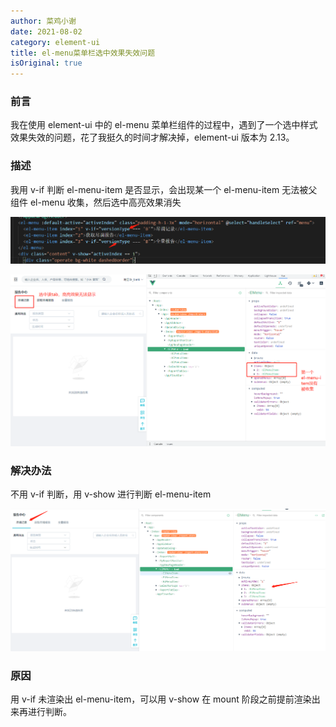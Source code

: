 ```yaml
---
author: 菜鸡小谢
date: 2021-08-02
category: element-ui
title: el-menu菜单栏选中效果失效问题
isOriginal: true
---
```


### **前言**

我在使用 element-ui 中的 el-menu 菜单栏组件的过程中，遇到了一个选中样式效果失效的问题，花了我挺久的时间才解决掉，element-ui 版本为 2.13。

### **描述**

我用 v-if 判断 el-menu-item 是否显示，会出现某一个 el-menu-item 无法被父组件 el-menu 收集，然后选中高亮效果消失

![image-20210802144732552](../../.vuepress/public/screenshot/image-20210802144732552.png)

![image-20210802145019961](../../.vuepress/public/screenshot/image-20210802145019961.png)

### **解决办法**

不用 v-if 判断，用 v-show 进行判断 el-menu-item

![image-20210802145713453](../../.vuepress/public/screenshot/image-20210802145713453.png)

### **原因**

用 v-if 未渲染出 el-menu-item，可以用 v-show 在 mount 阶段之前提前渲染出来再进行判断。

